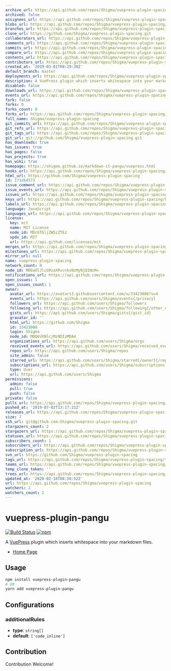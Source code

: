 ```yaml
---
archive_url: https://api.github.com/repos/Shigma/vuepress-plugin-spacing/{archive_format}{/ref}
archived: false
assignees_url: https://api.github.com/repos/Shigma/vuepress-plugin-spacing/assignees{/user}
blobs_url: https://api.github.com/repos/Shigma/vuepress-plugin-spacing/git/blobs{/sha}
branches_url: https://api.github.com/repos/Shigma/vuepress-plugin-spacing/branches{/branch}
clone_url: https://github.com/Shigma/vuepress-plugin-spacing.git
collaborators_url: https://api.github.com/repos/Shigma/vuepress-plugin-spacing/collaborators{/collaborator}
comments_url: https://api.github.com/repos/Shigma/vuepress-plugin-spacing/comments{/number}
commits_url: https://api.github.com/repos/Shigma/vuepress-plugin-spacing/commits{/sha}
compare_url: https://api.github.com/repos/Shigma/vuepress-plugin-spacing/compare/{base}...{head}
contents_url: https://api.github.com/repos/Shigma/vuepress-plugin-spacing/contents/{+path}
contributors_url: https://api.github.com/repos/Shigma/vuepress-plugin-spacing/contributors
created_at: '2019-03-01T08:29:38Z'
default_branch: master
deployments_url: https://api.github.com/repos/Shigma/vuepress-plugin-spacing/deployments
description: A VuePress plugin which inserts whitespace into your markdown files.
disabled: false
downloads_url: https://api.github.com/repos/Shigma/vuepress-plugin-spacing/downloads
events_url: https://api.github.com/repos/Shigma/vuepress-plugin-spacing/events
fork: false
forks: 0
forks_count: 0
forks_url: https://api.github.com/repos/Shigma/vuepress-plugin-spacing/forks
full_name: Shigma/vuepress-plugin-spacing
git_commits_url: https://api.github.com/repos/Shigma/vuepress-plugin-spacing/git/commits{/sha}
git_refs_url: https://api.github.com/repos/Shigma/vuepress-plugin-spacing/git/refs{/sha}
git_tags_url: https://api.github.com/repos/Shigma/vuepress-plugin-spacing/git/tags{/sha}
git_url: git://github.com/Shigma/vuepress-plugin-spacing.git
has_downloads: true
has_issues: true
has_pages: false
has_projects: true
has_wiki: true
homepage: https://shigma.github.io/markdown-it-pangu/vuepress.html
hooks_url: https://api.github.com/repos/Shigma/vuepress-plugin-spacing/hooks
html_url: https://github.com/Shigma/vuepress-plugin-spacing
id: 173264573
issue_comment_url: https://api.github.com/repos/Shigma/vuepress-plugin-spacing/issues/comments{/number}
issue_events_url: https://api.github.com/repos/Shigma/vuepress-plugin-spacing/issues/events{/number}
issues_url: https://api.github.com/repos/Shigma/vuepress-plugin-spacing/issues{/number}
keys_url: https://api.github.com/repos/Shigma/vuepress-plugin-spacing/keys{/key_id}
labels_url: https://api.github.com/repos/Shigma/vuepress-plugin-spacing/labels{/name}
language: JavaScript
languages_url: https://api.github.com/repos/Shigma/vuepress-plugin-spacing/languages
license:
  key: mit
  name: MIT License
  node_id: MDc6TGljZW5zZTEz
  spdx_id: MIT
  url: https://api.github.com/licenses/mit
merges_url: https://api.github.com/repos/Shigma/vuepress-plugin-spacing/merges
milestones_url: https://api.github.com/repos/Shigma/vuepress-plugin-spacing/milestones{/number}
mirror_url: null
name: vuepress-plugin-spacing
network_count: 0
node_id: MDEwOlJlcG9zaXRvcnkxNzMyNjQ1NzM=
notifications_url: https://api.github.com/repos/Shigma/vuepress-plugin-spacing/notifications{?since,all,participating}
open_issues: 1
open_issues_count: 1
owner:
  avatar_url: https://avatars3.githubusercontent.com/u/33423008?v=4
  events_url: https://api.github.com/users/Shigma/events{/privacy}
  followers_url: https://api.github.com/users/Shigma/followers
  following_url: https://api.github.com/users/Shigma/following{/other_user}
  gists_url: https://api.github.com/users/Shigma/gists{/gist_id}
  gravatar_id: ''
  html_url: https://github.com/Shigma
  id: 33423008
  login: Shigma
  node_id: MDQ6VXNlcjMzNDIzMDA4
  organizations_url: https://api.github.com/users/Shigma/orgs
  received_events_url: https://api.github.com/users/Shigma/received_events
  repos_url: https://api.github.com/users/Shigma/repos
  site_admin: false
  starred_url: https://api.github.com/users/Shigma/starred{/owner}{/repo}
  subscriptions_url: https://api.github.com/users/Shigma/subscriptions
  type: User
  url: https://api.github.com/users/Shigma
permissions:
  admin: false
  pull: true
  push: false
private: false
pulls_url: https://api.github.com/repos/Shigma/vuepress-plugin-spacing/pulls{/number}
pushed_at: '2019-07-02T13:17:21Z'
releases_url: https://api.github.com/repos/Shigma/vuepress-plugin-spacing/releases{/id}
size: 7
ssh_url: git@github.com:Shigma/vuepress-plugin-spacing.git
stargazers_count: 2
stargazers_url: https://api.github.com/repos/Shigma/vuepress-plugin-spacing/stargazers
statuses_url: https://api.github.com/repos/Shigma/vuepress-plugin-spacing/statuses/{sha}
subscribers_count: 1
subscribers_url: https://api.github.com/repos/Shigma/vuepress-plugin-spacing/subscribers
subscription_url: https://api.github.com/repos/Shigma/vuepress-plugin-spacing/subscription
svn_url: https://github.com/Shigma/vuepress-plugin-spacing
tags_url: https://api.github.com/repos/Shigma/vuepress-plugin-spacing/tags
teams_url: https://api.github.com/repos/Shigma/vuepress-plugin-spacing/teams
temp_clone_token: ''
trees_url: https://api.github.com/repos/Shigma/vuepress-plugin-spacing/git/trees{/sha}
updated_at: '2020-02-18T08:50:52Z'
url: https://api.github.com/repos/Shigma/vuepress-plugin-spacing
watchers: 2
watchers_count: 2
---
```


# vuepress-plugin-pangu

[![Build Status](https://travis-ci.org/Shigma/markdown-it-pangu.svg?branch=master)](https://travis-ci.org/Shigma/markdown-it-pangu)
[![npm](https://img.shields.io/npm/v/vuepress-plugin-pangu.svg)](https://www.npmjs.com/package/vuepress-plugin-pangu)

A [VuePress](https://vuepress.vuejs.org/) plugin which inserts whitespace into your markdown files.

- [Home Page](https://shigma.github.io/markdown-it-pangu/vuepress.html)

## Usage

```bash
npm install vuepress-plugin-pangu
# OR
yarn add vuepress-plugin-pangu
```

## Configurations

### additionalRules

- **type**: `string[]`
- **default**: `['code_inline']`

## Contribution

Contribution Welcome!
